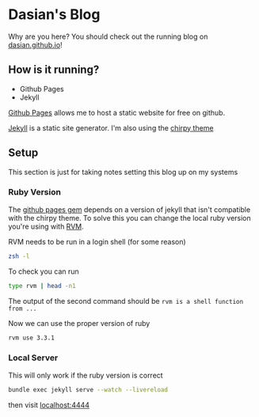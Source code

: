 # Dasian's Blog
Why are you here? You should check out the running
blog on
[dasian.github.io](https://dasian.github.io)!

## How is it running?
- Github Pages
- Jekyll

[Github Pages](https://pages.github.com/)
allows me to host a static website for free on github. 

[Jekyll](https://jekyllrb.com/)
is a static site generator. I'm also using the
[chirpy theme](https://github.com/cotes2020/jekyll-theme-chirpy)

## Setup
This section is just for taking notes setting this blog
up on my systems

### Ruby Version
The 
[github pages gem](https://pages.github.com/versions/)
depends on a version of jekyll
that isn't compatible with the chirpy theme. To solve
this you can change the local ruby version you're using
with
[RVM](https://wiki.archlinux.org/title/RVM).

RVM needs to be run in a login shell (for some reason)
```bash
zsh -l
```

To check you can run
```bash
type rvm | head -n1
```
The output of the second command should be
`rvm is a shell function from ...`

Now we can use the proper version of ruby
```bash
rvm use 3.3.1
```

### Local Server
This will only work if the ruby version is correct
```bash
bundle exec jekyll serve --watch --livereload
```
then visit
[localhost:4444](http://localhost:4444)
